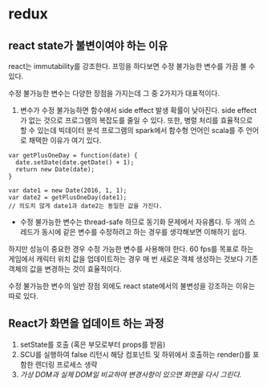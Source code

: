 # redux

## react state가 불변이여야 하는 이유

react는 immutability를 강조한다. 프밍을 하다보면 수정 불가능한 변수를 가끔 볼 수 있다.

수정 불가능한 변수는 다양한 장점을 가지는데 그 중 2가지가 대표적이다.

1. 변수가 수정 불가능하면 함수에서 side effect 발생 확률이 낮아진다. side effect가 없는 것으로 프로그램의 복잡도를 줄일 수 있다. 또한, 병렬 처리를 효율적으로 할 수 있는데 빅데이터 분석 프로그램의 spark에서 함수형 언어인 scala를 주 언어로 채택한 이유가 여기 있다.

```
var getPlusOneDay = function(date) {
  date.setDate(date.getDate() + 1);
  return new Date(date);
}

var date1 = new Date(2016, 1, 1);
var date2 = getPlusOneDay(date1);
// 의도치 않게 date1과 date2는 동일한 값을 가진다. 
```

- 수정 불가능한 변수는 thread-safe 하므로 동기화 문제에서 자유롭다. 두 개의 스레드가 동시에 같은 변수를 수정하려고 하는 경우를 생각해보면 이해하기 쉽다.

하지만 성능이 중요한 경우 수정 가능한 변수를 사용해야 한다. 60 fps를 목표로 하는 게임에서 캐릭터 위치 값을 업데이트하는 경우 매 번 새로운 객체 생성하는 것보다 기존 객체의 값을 변경하는 것이 효율적이다.

수정 불가능한 변수의 일반 장점 외에도 react state에서의 불변성을 강조하는 이유는 따로 있다.

## React가 화면을 업데이트 하는 과정

1. setState를 호출 (혹은 부모로부터 props를 받음)
2. SCU를 실행하여 false 리턴시 해당 컴포넌트 및 하위에서 호출하는 render()를 포함한 렌더링 프로세스 생략
3. *가상 DOM과 실제 DOM일 비교하여 변경사항이 있으면 화면을 다시 그린다.*

